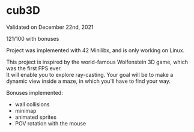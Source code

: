 # cub3D

Validated on December 22nd, 2021

121/100 with bonuses

Project was implemented with 42 Minilibx, and is only working on Linux.

This project is inspired by the world-famous Wolfenstein 3D game, which was the first FPS ever.  
It will enable you to explore ray-casting. Your goal will be to make a dynamic view inside a maze, in which you'll have to find your way.

Bonuses implemented:  
- wall collisions
- minimap
- animated sprites
- POV rotation with the mouse
